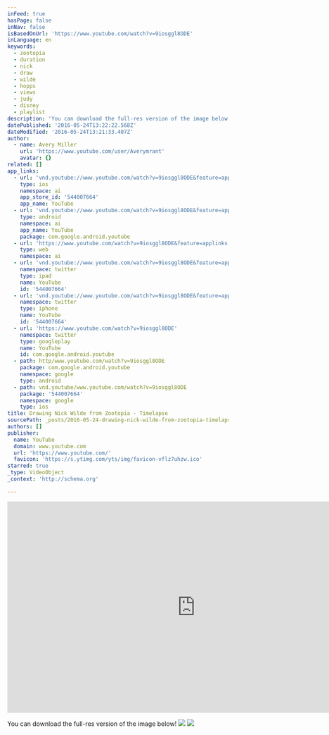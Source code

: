 ```yaml
---
inFeed: true
hasPage: false
inNav: false
isBasedOnUrl: 'https://www.youtube.com/watch?v=9iosggl8ODE'
inLanguage: en
keywords:
  - zootopia
  - duration
  - nick
  - draw
  - wilde
  - hopps
  - views
  - judy
  - disney
  - playlist
description: 'You can download the full-res version of the image below!'
datePublished: '2016-05-24T13:22:22.568Z'
dateModified: '2016-05-24T13:21:33.407Z'
author:
  - name: Avery Miller
    url: 'https://www.youtube.com/user/Averymrant'
    avatar: {}
related: []
app_links:
  - url: 'vnd.youtube://www.youtube.com/watch?v=9iosggl8ODE&feature=applinks'
    type: ios
    namespace: ai
    app_store_id: '544007664'
    app_name: YouTube
  - url: 'vnd.youtube://www.youtube.com/watch?v=9iosggl8ODE&feature=applinks'
    type: android
    namespace: ai
    app_name: YouTube
    package: com.google.android.youtube
  - url: 'https://www.youtube.com/watch?v=9iosggl8ODE&feature=applinks'
    type: web
    namespace: ai
  - url: 'vnd.youtube://www.youtube.com/watch?v=9iosggl8ODE&feature=applinks'
    namespace: twitter
    type: ipad
    name: YouTube
    id: '544007664'
  - url: 'vnd.youtube://www.youtube.com/watch?v=9iosggl8ODE&feature=applinks'
    namespace: twitter
    type: iphone
    name: YouTube
    id: '544007664'
  - url: 'https://www.youtube.com/watch?v=9iosggl8ODE'
    namespace: twitter
    type: googleplay
    name: YouTube
    id: com.google.android.youtube
  - path: http/www.youtube.com/watch?v=9iosggl8ODE
    package: com.google.android.youtube
    namespace: google
    type: android
  - path: vnd.youtube/www.youtube.com/watch?v=9iosggl8ODE
    package: '544007664'
    namespace: google
    type: ios
title: Drawing Nick Wilde from Zootopia - Timelapse
sourcePath: _posts/2016-05-24-drawing-nick-wilde-from-zootopia-timelapse.md
authors: []
publisher:
  name: YouTube
  domain: www.youtube.com
  url: 'https://www.youtube.com/'
  favicon: 'https://s.ytimg.com/yts/img/favicon-vflz7uhzw.ico'
starred: true
_type: VideoObject
_context: 'http://schema.org'

---
```

<iframe src="https://cdn.embedly.com/widgets/media.html?src=https%3A%2F%2Fwww.youtube.com%2Fembed%2F9iosggl8ODE%3Ffeature%3Doembed&amp;url=http%3A%2F%2Fwww.youtube.com%2Fwatch%3Fv%3D9iosggl8ODE&amp;image=https%3A%2F%2Fi.ytimg.com%2Fvi%2F9iosggl8ODE%2Fmaxresdefault.jpg&amp;key=b7d04c9b404c499eba89ee7072e1c4f7&amp;type=text%2Fhtml&amp;schema=youtube" width="854" height="480" scrolling="no" frameborder="0" allowfullscreen="" style=""></iframe>

You can download the full-res version of the image below!
![](https://the-grid-user-content.s3-us-west-2.amazonaws.com/15a7e2ad-9acb-4f02-b954-4fb2a38b7df6.png)
![](https://the-grid-user-content.s3-us-west-2.amazonaws.com/02ff1100-1a22-42fc-a045-8fa17656aa6c.png)